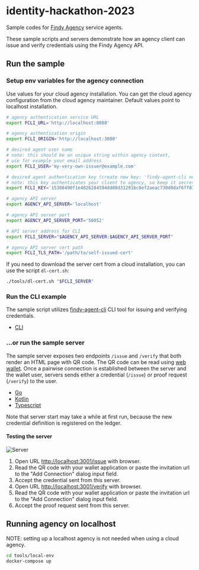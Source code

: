 # identity-hackathon-2023

Sample codes for [Findy Agency](https://findy-network.github.io) service agents.

These sample scripts and servers demonstrate how
an agency client can issue and verify credentials using the Findy Agency API.

## Run the sample

### Setup env variables for the agency connection

Use values for your cloud agency installation.
You can get the cloud agency configuration from the cloud agency maintainer.
Default values point to localhost installation.

```bash
# agency authentication service URL
export FCLI_URL='http://localhost:8088'

# agency authentication origin
export FCLI_ORIGIN='http://localhost:3000'

# desired agent user name
# note: this should be an unique string within agency context,
# use for example your email address
export FCLI_USER='my-very-own-issuer@example.com'

# desired agent authentication key (create new key: 'findy-agent-cli new-key')
# note: this key authenticates your client to agency, so keep it secret
export FCLI_KEY='15308490f1e4026284594dd08d31291bc8ef2aeac730d0daf6ff87bb92d4336c'

# agency API server
export AGENCY_API_SERVER='localhost'

# agency API server port
export AGENCY_API_SERVER_PORT='50052'

# API server address for CLI
export FCLI_SERVER="$AGENCY_API_SERVER:$AGENCY_API_SERVER_PORT"

# agency API server cert path
export FCLI_TLS_PATH='/path/to/self-issued-cert'
```

If you need to download the server cert from a cloud installation, you can use the script `dl-cert.sh`:

```bash
./tools/dl-cert.sh "$FCLI_SERVER"
```

### Run the CLI example

The sample script utilizes [findy-agent-cli](https://github.com/findy-network/findy-agent-cli#installation)
CLI tool for issuing and verifying credentials.

* [CLI](./cli/README.md)

### ...or run the sample server

The sample server exposes two endpoints `/issue` and `/verify` that both
render an HTML page with QR code. The QR code can be read using [web wallet](https://github.com/findy-network/findy-wallet-pwa).
Once a pairwise connection is established between the server and the wallet user,
servers sends either a credential (`/issue`) or proof request (`/verify`) to the user.

* [Go](./go/README.md)
* [Kotlin](./kotlin/README.md)
* [Typescript](./ts/README.md)

Note that server start may take a while at first run, because the new credential definition
is registered on the ledger.

#### Testing the server

![Server](https://user-images.githubusercontent.com/29113682/215501289-29fbf029-f796-487b-8370-6255d036e50d.gif)

1. Open URL <http://localhost:3001/issue> with browser.
1. Read the QR code with your wallet application or
paste the invitation url to the "Add Connection" dialog input field.
1. Accept the credential sent from this server.
1. Open URL <http://localhost:3001/verify> with browser.
1. Read the QR code with your wallet application or
paste the invitation url to the "Add Connection" dialog input field.
1. Accept the proof request sent from this server.

## Running agency on localhost

NOTE: setting up a localhost agency is not needed when using a cloud agency.

```bash
cd tools/local-env
docker-compose up
```
